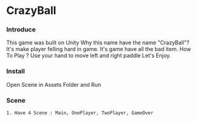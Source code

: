 CrazyBall
=========
### Introduce
This game was built on Unity
Why this name have the name "CrazyBall"?
It's make player felling hard in game. 
It's game have all the bad item.
How To Play ?
Use your hand to move left and right paddle
Let's Enjoy. 

### Install

Open Scene in Assets Folder and Run

### Scene

	1. Have 4 Scene : Main, OnePlayer, TwoPlayer, GameOver
	
